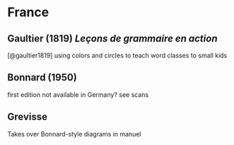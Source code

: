 # France

## Gaultier (1819) *Leçons de grammaire en action*

[@gaultier1819] using colors and circles to teach word classes to small kids

## Bonnard (1950)

first edition not available in Germany? see scans

## Grevisse

Takes over Bonnard-style diagrams in manuel